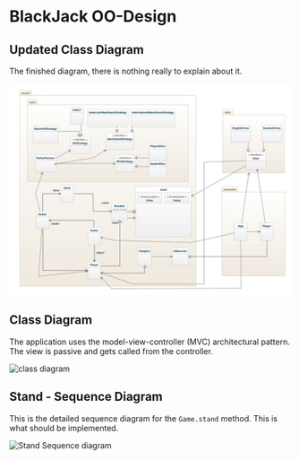 # BlackJack OO-Design
## Updated Class Diagram
The finished diagram, there is nothing really to explain about it.

![updated class diagram](img/class-diagram_updated_2.jpeg)

## Class Diagram
The application uses the model-view-controller (MVC) architectural pattern. The view is passive and gets called from the controller. 

![class diagram](img/class_diagram.jpg)

## Stand - Sequence Diagram
This is the detailed sequence diagram for the `Game.stand` method. This is what should be implemented.

![Stand Sequence diagram](img/stand_seq.jpg)
